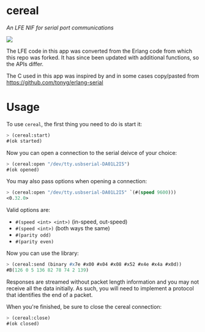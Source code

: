 # cereal

*An LFE NIF for serial port communications*

<img src="resources/images/johnny-automatic-cereal-box-and-milk-small.png" />

The LFE code in this app was converted from the Erlang code from which this
repo was forked. It has since been updated with additional functions, so the
APIs differ.

The C used in this app was inspired by and in some cases
copy/pasted from https://github.com/tonyg/erlang-serial


# Usage

To use ``cereal``, the first thing you need to do is start it:

```cl
> (cereal:start)
#(ok started)
```

Now you can open a connection to the serial deivce of your choice:

```cl
> (cereal:open "/dev/tty.usbserial-DA01L2I5")
#(ok opened)
```

You may also pass options when opening a connection:
```cl
> (cereal:open "/dev/tty.usbserial-DA01L2I5" `(#(speed 9600)))
<0.32.0>
```

Valid options are:

* ``#(speed <int> <int>)`` (in-speed, out-speed)
* ``#(speed <int>)`` (both ways the same)
* ``#(parity odd)``
* ``#(parity even)``

Now you can use the library:

```cl
> (cereal:send (binary #x7e #x00 #x04 #x08 #x52 #x4e #x4a #x0d))
#B(126 0 5 136 82 78 74 2 139)
```

Responses are streamed without packet length information and you may not
receive all the data initially. As such, you will need
to implement a protocol that identifies the end of a packet.

When you're finished, be sure to close the cereal connection:

```cl
> (cereal:close)
#(ok closed)
```
